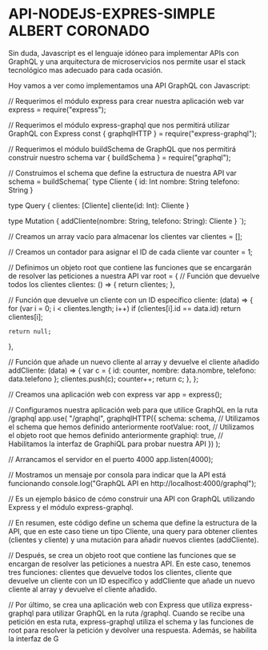# API-NODEJS-EXPRES-SIMPLE ALBERT CORONADO

Sin duda, Javascript es el lenguaje idóneo para implementar APIs con GraphQL y
una arquitectura de microservicios nos permite usar el stack tecnológico mas
adecuado para cada ocasión.

Hoy vamos a ver como implementamos una API GraphQL con Javascript:

// Requerimos el módulo express para crear nuestra aplicación web
var express = require("express");

// Requerimos el módulo express-graphql que nos permitirá utilizar GraphQL con Express
const { graphqlHTTP } = require("express-graphql");

// Requerimos el módulo buildSchema de GraphQL que nos permitirá construir nuestro schema
var { buildSchema } = require("graphql");

// Construimos el schema que define la estructura de nuestra API
var schema = buildSchema(`
  type Cliente {
    id: Int
    nombre: String
    telefono: String
  }

  type Query {
    clientes: [Cliente]
    cliente(id: Int): Cliente
  }

  type Mutation {
    addCliente(nombre: String, telefono: String): Cliente
  }
`);

// Creamos un array vacío para almacenar los clientes
var clientes = [];

// Creamos un contador para asignar el ID de cada cliente
var counter = 1;

// Definimos un objeto root que contiene las funciones que
se encargarán 
de resolver las peticiones a nuestra API
var root = {
  // Función que devuelve todos los clientes
  clientes: () => {
    return clientes;
  },

  // Función que devuelve un cliente con un ID específico
  cliente: (data) => {
    for (var i = 0; i < clientes.length; i++)
      if (clientes[i].id == data.id) return clientes[i];

    return null;
  },

  // Función que añade un nuevo cliente al array y devuelve 
  el cliente añadido
  addCliente: (data) => {
    var c = { id: counter, nombre: data.nombre, telefono: 
    data.telefono };
    clientes.push(c);
    counter++;
    return c;
  },
};

// Creamos una aplicación web con express
var app = express();

// Configuramos nuestra aplicación web para que utilice GraphQL en la ruta /graphql
app.use(
  "/graphql",
  graphqlHTTP({
    schema: schema, // Utilizamos el schema que hemos definido anteriormente
    rootValue: root, // Utilizamos el objeto root que hemos definido anteriormente
    graphiql: true, // Habilitamos la interfaz de GraphiQL para probar nuestra API
  })
);

// Arrancamos el servidor en el puerto 4000
app.listen(4000);

// Mostramos un mensaje por consola para indicar que la API está funcionando
console.log("GraphQL API en http://localhost:4000/graphql");

// Es un ejemplo básico de cómo construir una API con GraphQL utilizando Express 
y el módulo express-graphql.

// En resumen, este código define un schema que define la estructura de la API,
que en este caso tiene un tipo Cliente, una query para obtener clientes (clientes
y cliente) y una mutación para añadir nuevos clientes (addCliente).

// Después, se crea un objeto root que contiene las funciones que se encargan de
resolver las peticiones a nuestra API. En este caso, tenemos tres funciones:
clientes que devuelve todos los clientes, cliente que devuelve un cliente con un ID 
específico y addCliente que añade un nuevo cliente al array y devuelve el cliente añadido.

// Por último, se crea una aplicación web con Express que utiliza express-graphql
para utilizar GraphQL en la ruta /graphql. Cuando se recibe una petición en esta ruta,
express-graphql utiliza el schema y las funciones de root para resolver la petición y 
devolver una respuesta. Además, se habilita la interfaz de G

